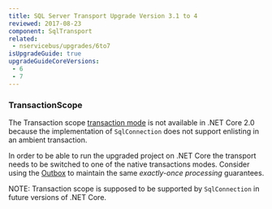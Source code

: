 ```yaml
---
title: SQL Server Transport Upgrade Version 3.1 to 4
reviewed: 2017-08-23
component: SqlTransport
related:
 - nservicebus/upgrades/6to7
isUpgradeGuide: true
upgradeGuideCoreVersions:
 - 6
 - 7
---
```


### TransactionScope

The Transaction scope [transaction mode](/transports/sql/transactions.md) is not available in .NET Core 2.0 because the implementation of `SqlConnection` does not support enlisting in an ambient transaction. 

In order to be able to run the upgraded project on .NET Core the transport needs to be switched to one of the native transactions modes. Consider using the [Outbox](/nservicebus/outbox.md) to maintain the same *exactly-once processing* guarantees.

NOTE: Transaction scope is supposed to be supported by `SqlConnection` in future versions of .NET Core. 
